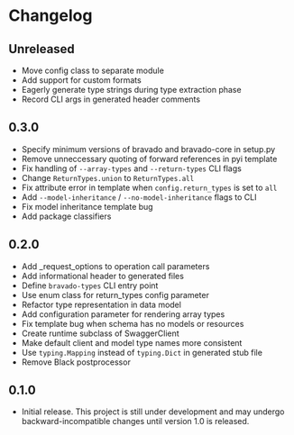 # Changelog

## Unreleased

- Move config class to separate module
- Add support for custom formats
- Eagerly generate type strings during type extraction phase
- Record CLI args in generated header comments

## 0.3.0

- Specify minimum versions of bravado and bravado-core in setup.py
- Remove unneccessary quoting of forward references in pyi template
- Fix handling of `--array-types` and `--return-types` CLI flags
- Change `ReturnTypes.union` to `ReturnTypes.all`
- Fix attribute error in template when `config.return_types` is set to `all`
- Add `--model-inheritance` / `--no-model-inheritance` flags to CLI
- Fix model inheritance template bug
- Add package classifiers

## 0.2.0

- Add _request_options to operation call parameters
- Add informational header to generated files
- Define `bravado-types` CLI entry point
- Use enum class for return_types config parameter
- Refactor type representation in data model
- Add configuration parameter for rendering array types
- Fix template bug when schema has no models or resources
- Create runtime subclass of SwaggerClient
- Make default client and model type names more consistent
- Use `typing.Mapping` instead of `typing.Dict` in generated stub file
- Remove Black postprocessor

## 0.1.0

- Initial release. This project is still under development and may undergo
backward-incompatible changes until version 1.0 is released.
